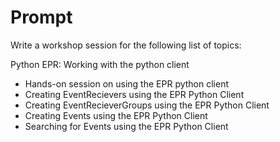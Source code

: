 # Prompt

Write a workshop session for the following list of topics:

Python EPR: Working with the python client

- Hands-on session on using the EPR python client
- Creating EventRecievers using the EPR Python Client
- Creating EventRecieverGroups using the EPR Python Client
- Creating Events using the EPR Python Client 
- Searching for Events using the EPR Python Client 
